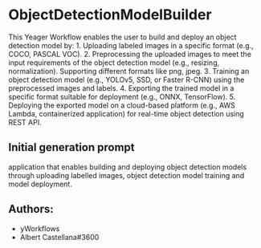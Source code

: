 
# ObjectDetectionModelBuilder

This Yeager Workflow enables the user to build and deploy an object detection model by: 1. Uploading labeled images in a specific format (e.g., COCO, PASCAL VOC). 2. Preprocessing the uploaded images to meet the input requirements of the object detection model (e.g., resizing, normalization). Supporting different formats like png, jpeg. 3. Training an object detection model (e.g., YOLOv5, SSD, or Faster R-CNN) using the preprocessed images and labels. 4. Exporting the trained model in a specific format suitable for deployment (e.g., ONNX, TensorFlow). 5. Deploying the exported model on a cloud-based platform (e.g., AWS Lambda, containerized application) for real-time object detection using REST API.

## Initial generation prompt
application that enables building and deploying object detection models through uploading labelled images, object detection model training and model deployment.

## Authors: 
- yWorkflows
- Albert Castellana#3600
        